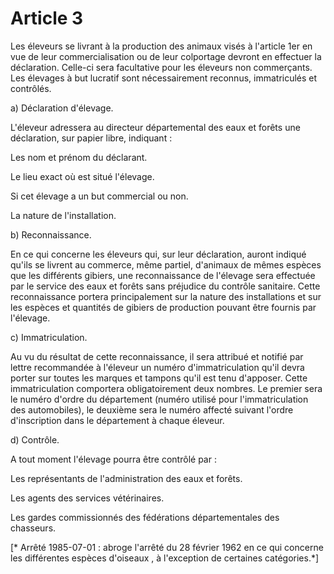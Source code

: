# Article 3

Les éleveurs se livrant à la production des animaux visés à l'article 1er en vue de leur commercialisation ou de leur colportage devront en effectuer la déclaration. Celle-ci sera facultative pour les éleveurs non commerçants. Les élevages à but lucratif sont nécessairement reconnus, immatriculés et contrôlés.

a) Déclaration d'élevage.

L'éleveur adressera au directeur départemental des eaux et forêts une déclaration, sur papier libre, indiquant :

Les nom et prénom du déclarant.

Le lieu exact où est situé l'élevage.

Si cet élevage a un but commercial ou non.

La nature de l'installation.

b) Reconnaissance.

En ce qui concerne les éleveurs qui, sur leur déclaration, auront indiqué qu'ils se livrent au commerce, même partiel, d'animaux de mêmes espèces que les différents gibiers, une reconnaissance de l'élevage sera effectuée par le service des eaux et forêts sans préjudice du contrôle sanitaire. Cette reconnaissance portera principalement sur la nature des installations et sur les espèces et quantités de gibiers de production pouvant être fournis par l'élevage.

c) Immatriculation.

Au vu du résultat de cette reconnaissance, il sera attribué et notifié par lettre recommandée à l'éleveur un numéro d'immatriculation qu'il devra porter sur toutes les marques et tampons qu'il est tenu d'apposer. Cette immatriculation comportera obligatoirement deux nombres. Le premier sera le numéro d'ordre du département (numéro utilisé pour l'immatriculation des automobiles), le deuxième sera le numéro affecté suivant l'ordre d'inscription dans le département à chaque éleveur.

d) Contrôle.

A tout moment l'élevage pourra être contrôlé par :

Les représentants de l'administration des eaux et forêts.

Les agents des services vétérinaires.

Les gardes commissionnés des fédérations départementales des chasseurs.

[* Arrêté 1985-07-01 : abroge l'arrêté du 28 février 1962 en ce qui concerne les différentes espèces d'oiseaux , à l'exception de certaines catégories.*]
